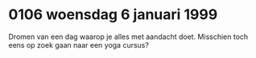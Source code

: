 # 0106 woensdag 6 januari 1999
Dromen van een dag waarop je alles met aandacht doet. Misschien toch eens op zoek gaan naar een yoga cursus?